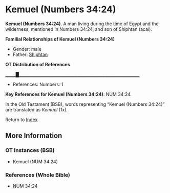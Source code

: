 # Kemuel (Numbers 34:24)
**Kemuel (Numbers 34:24)**. 
A man living during the time of Egypt and the wilderness, mentioned in Numbers 34:24, and son of Shiphtan (acai). 




**Familial Relationships of Kemuel (Numbers 34:24)**


* Gender: male
* Father: [Shiphtan](Shiphtan.md)


**OT Distribution of References**

▁▁▁█▁▁▁▁▁▁▁▁▁▁▁▁▁▁▁▁▁▁▁▁▁▁▁▁▁▁▁▁▁▁▁▁▁▁▁
* References: Numbers: 1



**Key References for Kemuel (Numbers 34:24)**: 
NUM 34:24. 


In the Old Testament (BSB), words representing “Kemuel (Numbers 34:24)” are translated as 
*Kemuel* (1x). 




Return to [Index](00-Index.md)

## More Information

### OT Instances (BSB)

* Kemuel (NUM 34:24)



### References (Whole Bible)

* NUM 34:24



